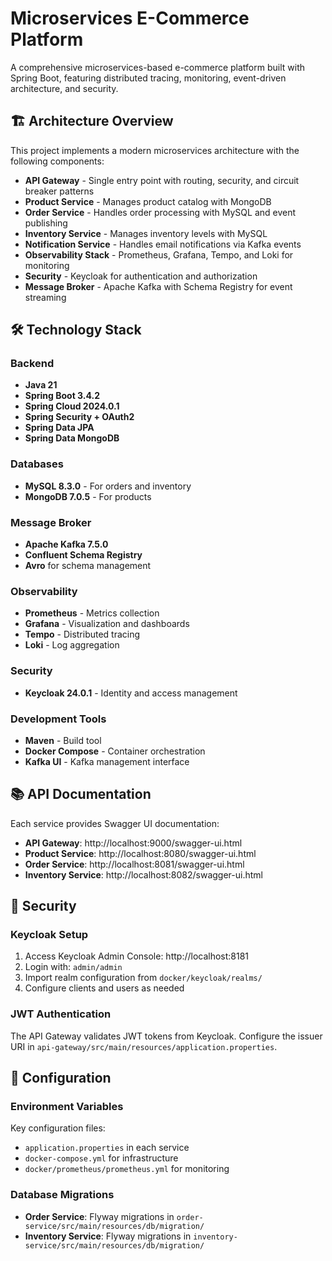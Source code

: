 # Microservices E-Commerce Platform

A comprehensive microservices-based e-commerce platform built with Spring Boot, featuring distributed tracing, monitoring, event-driven architecture, and security.

## 🏗️ Architecture Overview

This project implements a modern microservices architecture with the following components:

- **API Gateway** - Single entry point with routing, security, and circuit breaker patterns
- **Product Service** - Manages product catalog with MongoDB
- **Order Service** - Handles order processing with MySQL and event publishing
- **Inventory Service** - Manages inventory levels with MySQL
- **Notification Service** - Handles email notifications via Kafka events
- **Observability Stack** - Prometheus, Grafana, Tempo, and Loki for monitoring
- **Security** - Keycloak for authentication and authorization
- **Message Broker** - Apache Kafka with Schema Registry for event streaming

## 🛠️ Technology Stack

### Backend
- **Java 21**
- **Spring Boot 3.4.2**
- **Spring Cloud 2024.0.1**
- **Spring Security + OAuth2**
- **Spring Data JPA**
- **Spring Data MongoDB**

### Databases
- **MySQL 8.3.0** - For orders and inventory
- **MongoDB 7.0.5** - For products

### Message Broker
- **Apache Kafka 7.5.0**
- **Confluent Schema Registry**
- **Avro** for schema management

### Observability
- **Prometheus** - Metrics collection
- **Grafana** - Visualization and dashboards
- **Tempo** - Distributed tracing
- **Loki** - Log aggregation

### Security
- **Keycloak 24.0.1** - Identity and access management

### Development Tools
- **Maven** - Build tool
- **Docker Compose** - Container orchestration
- **Kafka UI** - Kafka management interface


## 📚 API Documentation

Each service provides Swagger UI documentation:

- **API Gateway**: http://localhost:9000/swagger-ui.html
- **Product Service**: http://localhost:8080/swagger-ui.html
- **Order Service**: http://localhost:8081/swagger-ui.html
- **Inventory Service**: http://localhost:8082/swagger-ui.html

## 🔐 Security

### Keycloak Setup
1. Access Keycloak Admin Console: http://localhost:8181
2. Login with: `admin/admin`
3. Import realm configuration from `docker/keycloak/realms/`
4. Configure clients and users as needed

### JWT Authentication
The API Gateway validates JWT tokens from Keycloak. Configure the issuer URI in `api-gateway/src/main/resources/application.properties`.


## 🔧 Configuration

### Environment Variables
Key configuration files:
- `application.properties` in each service
- `docker-compose.yml` for infrastructure
- `docker/prometheus/prometheus.yml` for monitoring

### Database Migrations
- **Order Service**: Flyway migrations in `order-service/src/main/resources/db/migration/`
- **Inventory Service**: Flyway migrations in `inventory-service/src/main/resources/db/migration/`

